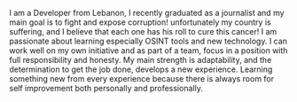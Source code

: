 I am a Developer from Lebanon, I recently graduated as a journalist and my main goal is to fight and expose corruption! unfortunately my country is suffering, and I believe that each one has his roll to cure this cancer! I am passionate about learning especially OSINT tools and new technology. I can work well on my own initiative and as part of a team, focus in a position with full responsibility and honesty. My main strength is adaptability, and the determination to get the job done, develops a new experience. Learning something new from every experience because there is always room for self improvement both personally and professionally.

